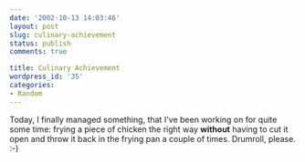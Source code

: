 ```yaml
---
date: '2002-10-13 14:03:46'
layout: post
slug: culinary-achievement
status: publish
comments: true

title: Culinary Achievement
wordpress_id: '35'
categories:
- Random
---
```


Today, I finally managed something, that I've been working on for quite some time: frying a piece of chicken the right way **without** having to cut it open and throw it back in the frying pan a couple of times.
Drumroll, please. :-)

